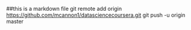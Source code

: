 ##this is a markdown file
git remote add origin https://github.com/mcannon1/datasciencecoursera.git
git push -u origin master
